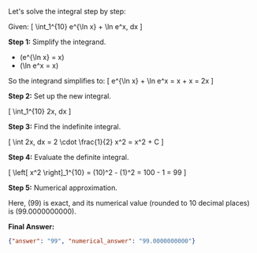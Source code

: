Let's solve the integral step by step:

Given:
\[
\int_1^{10} e^{\ln x} + \ln e^x\, dx
\]

**Step 1:** Simplify the integrand.

- \(e^{\ln x} = x\)
- \(\ln e^x = x\)

So the integrand simplifies to:
\[
e^{\ln x} + \ln e^x = x + x = 2x
\]

**Step 2:** Set up the new integral.

\[
\int_1^{10} 2x\, dx
\]

**Step 3:** Find the indefinite integral.

\[
\int 2x\, dx = 2 \cdot \frac{1}{2} x^2 = x^2 + C
\]

**Step 4:** Evaluate the definite integral.

\[
\left[ x^2 \right]_1^{10} = (10)^2 - (1)^2 = 100 - 1 = 99
\]

**Step 5:** Numerical approximation.

Here, \(99\) is exact, and its numerical value (rounded to 10 decimal places) is \(99.0000000000\).

**Final Answer:**
```json
{"answer": "99", "numerical_answer": "99.0000000000"}
```